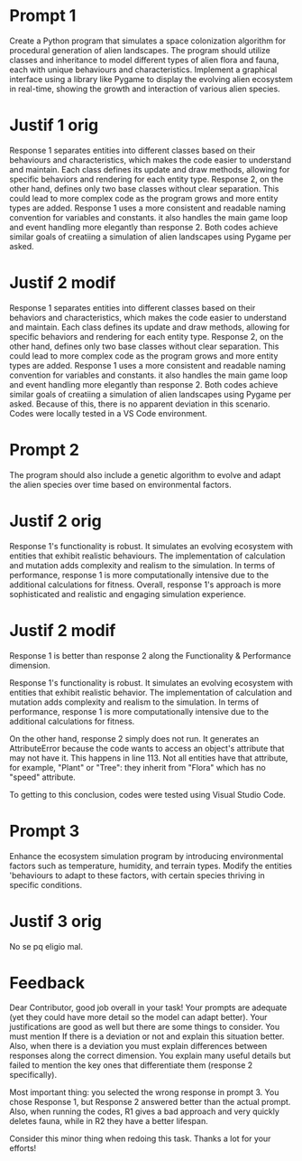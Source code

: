 # Prompt 1

Create a Python program that simulates a space colonization algorithm for procedural generation of alien landscapes. The program should utilize classes and inheritance to model different types of alien flora and fauna, each with unique behaviours and characteristics. Implement a graphical interface using a library like Pygame to display the evolving alien ecosystem in real-time, showing the growth and interaction of various alien species.

# Justif 1 orig

Response 1 separates entities into different classes based on their behaviours and characteristics, which makes the code easier to understand and maintain. Each class defines its update and draw methods, allowing for specific behaviors and rendering for each entity type.
Response 2, on the other hand, defines only two base classes without clear separation. This could lead to more complex code as the program grows and more entity types are added.
Response 1 uses a more consistent and readable naming convention for variables and constants. it also handles the main game loop and event handling more elegantly than response 2.
Both codes achieve similar goals of creatiing a simulation of alien landscapes using Pygame per asked.

# Justif 2 modif 

Response 1 separates entities into different classes based on their behaviors and characteristics, which makes the code easier to understand and maintain. Each class defines its update and draw methods, allowing for specific behaviors and rendering for each entity type.
Response 2, on the other hand, defines only two base classes without clear separation. This could lead to more complex code as the program grows and more entity types are added.
Response 1 uses a more consistent and readable naming convention for variables and constants. it also handles the main game loop and event handling more elegantly than response 2.
Both codes achieve similar goals of creatiing a simulation of alien landscapes using Pygame per asked.
Because of this, there is no apparent deviation in this scenario. Codes were locally tested in a VS Code environment.

# Prompt 2

The program should also include a genetic algorithm to evolve and adapt the alien species over time based on environmental factors.

# Justif 2 orig

Response 1's functionality is robust. It simulates an evolving ecosystem with entities that exhibit realistic behaviours. The implementation of calculation and mutation adds complexity and realism to the simulation. In terms of performance, response 1 is more computationally intensive due to the additional calculations for fitness. Overall, response 1's approach is more sophisticated and realistic and engaging simulation experience.

# Justif 2 modif

Response 1 is better than response 2 along the Functionality & Performance dimension.

Response 1's functionality is robust. It simulates an evolving ecosystem with entities that exhibit realistic behavior. The implementation of calculation and mutation adds complexity and realism to the simulation. In terms of performance, response 1 is more computationally intensive due to the additional calculations for fitness.

On the other hand, response 2 simply does not run. It generates an AttributeError because the code wants to access an object's attribute that may not have it. This happens in line 113. Not all entities have that attribute, for example, "Plant" or "Tree": they inherit from "Flora" which has no "speed" attribute.

To getting to this conclusion, codes were tested using Visual Studio Code.

# Prompt 3

Enhance the ecosystem simulation program by introducing environmental factors such as temperature, humidity, and terrain types. Modify the entities 'behaviours to adapt to these factors, with certain species thriving in specific conditions.

# Justif 3 orig
No se pq eligio mal.

# Feedback

Dear Contributor, good job overall in your task! Your prompts are adequate (yet they could have more detail so the model can adapt better). Your justifications are good as well but there are some things to consider.
You must mention If there is a deviation or not and explain this situation better. Also, when there is a deviation you must explain differences between responses along the correct dimension. You explain many useful details but failed to mention the key ones that differentiate them (response 2 specifically).

Most important thing: you selected the wrong response in prompt 3. You chose Response 1, but Response 2 answered better than the actual prompt. Also, when running the codes, R1 gives a bad approach and very quickly deletes fauna, while in R2 they have a better lifespan.

Consider this minor thing when redoing this task. Thanks a lot for your efforts!